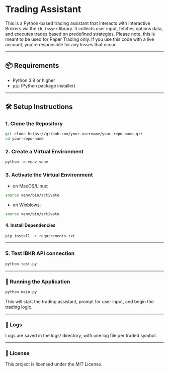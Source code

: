 # Trading Assistant

This is a Python-based trading assistant that interacts with Interactive Brokers via the `ib_insync` library. It collects user input, fetches options data, and executes trades based on predefined strategies. Please note, this is meant to be used for Paper Trading only. If you use this code with a live account, you're responsible for any losses that occur.

---

## 📦 Requirements

- Python 3.8 or higher
- `pip` (Python package installer)

---

## 🛠️ Setup Instructions

### 1. Clone the Repository

```bash
git clone https://github.com/your-username/your-repo-name.git
cd your-repo-name
```

### 2. Create a Virtual Environment

```bash
python -m venv venv
```

### 3. Activate the Virtual Environment

- on MacOS/Linux:

```bash
source venv/bin/activate
```

- on Winblows:

```bash
source venv/bin/activate
```

#### 4. Install Dependencies

```bash
pip install -r requirements.txt
```

---

### 5. Test IBKR API connection

```bash
python test.py
```

---

### 🚀 Running the Application

```bash
python main.py
```

This will start the trading assistant, prompt for user input, and begin the trading logic.

---

### 📁 Logs

Logs are saved in the logs/ directory, with one log file per traded symbol.

---

### 🧾 License

This project is licensed under the MIT License.

